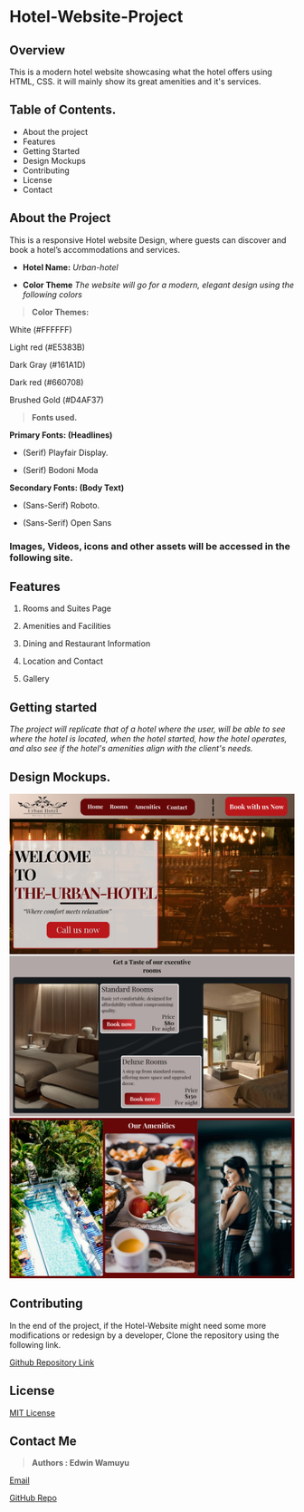 # Hotel-Website-Project
## Overview
This is a modern hotel website showcasing what  the hotel offers using HTML, CSS.
it will mainly show its great amenities and it's services. 
## Table of Contents.
- About the project
- Features
- Getting Started
- Design Mockups
- Contributing
- License
- Contact
## About the Project
This is a responsive Hotel website Design, where guests can discover and book a hotel’s accommodations and services.

- **Hotel Name:** *Urban-hotel*

- **Color Theme** *The website will go for a modern, elegant design using the following colors*

> **Color Themes:**

White (#FFFFFF)

Light red (#E5383B)

Dark Gray (#161A1D)

Dark red (#660708)

Brushed Gold (#D4AF37)

> **Fonts used.**

**Primary Fonts: (Headlines)**

- (Serif) Playfair Display.

- (Serif) Bodoni Moda

**Secondary Fonts: (Body Text)**

- (Sans-Serif) Roboto.

- (Sans-Serif) Open Sans

### Images, Videos, icons and other assets will be accessed in the following site.

## Features
1. Rooms and Suites Page

2. Amenities and Facilities

3. Dining and Restaurant Information

4. Location and Contact

5. Gallery

## Getting started
*The project will replicate that of a hotel where the user, will be able to see where the hotel is located, when the hotel started, how the hotel operates, and also see if the hotel's amenities align with the client's needs.*

## Design Mockups.
![Hotel landing page design](assets/1.png)
![Hotel room landing page design](assets/2.png)
![Hotel amenities page design](assets/3.png)

## Contributing
In the end of the project, if the Hotel-Website might need some more modifications or redesign by a developer, Clone the repository using the following link.

[Github Repository Link](https://github.com/muchemiwamuyu/Hotel-Website-Project)

## License

[MIT License]()

## Contact Me

> **Authors : Edwin Wamuyu** 

 [Email](muchemiedwin68@gmail.com)

 [GitHub Repo](https://github.com/muchemiwamuyu)









